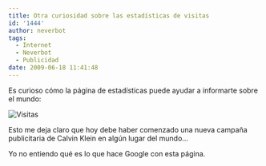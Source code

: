 ```yaml
---
title: Otra curiosidad sobre las estadísticas de visitas
id: '1444'
author: neverbot
tags:
  - Internet
  - Neverbot
  - Publicidad
date: 2009-06-18 11:41:48
---
```


Es curioso cómo la página de estadísticas puede ayudar a informarte sobre el mundo:

![Visitas](./visitas.jpg "Visitas")

Esto me deja claro que hoy debe haber comenzado una nueva campaña publicitaria de Calvin Klein en algún lugar del mundo...

Yo no entiendo qué es lo que hace Google con esta página.